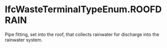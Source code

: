 IfcWasteTerminalTypeEnum.ROOFDRAIN
==================================
Pipe fitting, set into the roof, that collects rainwater for discharge into
the rainwater system.


